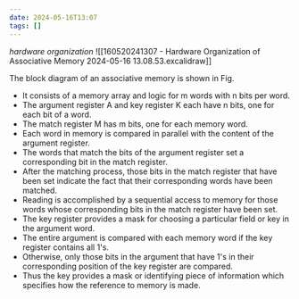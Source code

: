 ```yaml
---
date: 2024-05-16T13:07
tags: []
---
```

*hardware organization*
![[160520241307 - Hardware Organization of Associative Memory 2024-05-16 13.08.53.excalidraw]]

The block diagram of an associative memory is shown in Fig. 
- It consists of a memory array and logic for m words with n bits per word. 
- The argument register A and key register K each have n bits, one for each bit of a word. 
- The match register M has m bits, one for each memory word. 
- Each word in memory is compared in parallel with the content of the argument register. 
- The words that match the bits of the argument register set a corresponding bit in the match register. 
- After the matching process, those bits in the match register that have been set indicate the fact that their corresponding words have been matched. 
- Reading is accomplished by a sequential access to memory for those words whose corresponding bits in the match register have been set. 
- The key register provides a mask for choosing a particular field or key in the argument word. 
- The entire argument is compared with each memory word if the key register contains all 1's. 
- Otherwise, only those bits in the argument that have 1's in their corresponding position of the key register are compared. 
- Thus the key provides a mask or identifying piece of information which specifies how the reference to memory is made. 